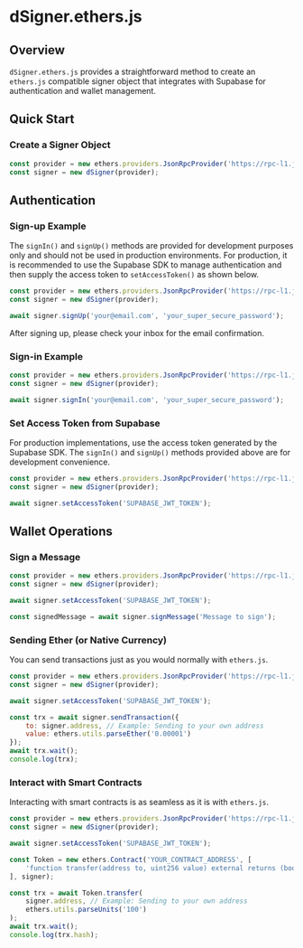 # dSigner.ethers.js

## Overview
`dSigner.ethers.js` provides a straightforward method to create an `ethers.js` compatible signer object that integrates with Supabase for authentication and wallet management.

## Quick Start

### Create a Signer Object
```javascript
const provider = new ethers.providers.JsonRpcProvider('https://rpc-l1.jibchain.net');
const signer = new dSigner(provider);
```

## Authentication

### Sign-up Example

The `signIn()` and `signUp()` methods are provided for development purposes only and should not be used in production environments. For production, it is recommended to use the Supabase SDK to manage authentication and then supply the access token to `setAccessToken()` as shown below.

```javascript
const provider = new ethers.providers.JsonRpcProvider('https://rpc-l1.jibchain.net');
const signer = new dSigner(provider);

await signer.signUp('your@email.com', 'your_super_secure_password');
```

After signing up, please check your inbox for the email confirmation.

### Sign-in Example

```javascript
const provider = new ethers.providers.JsonRpcProvider('https://rpc-l1.jibchain.net');
const signer = new dSigner(provider);

await signer.signIn('your@email.com', 'your_super_secure_password');
```

### Set Access Token from Supabase

For production implementations, use the access token generated by the Supabase SDK. The `signIn()` and `signUp()` methods provided above are for development convenience.

```javascript
const provider = new ethers.providers.JsonRpcProvider('https://rpc-l1.jibchain.net');
const signer = new dSigner(provider);

await signer.setAccessToken('SUPABASE_JWT_TOKEN');
```

## Wallet Operations

### Sign a Message

```javascript
const provider = new ethers.providers.JsonRpcProvider('https://rpc-l1.jibchain.net');
const signer = new dSigner(provider);

await signer.setAccessToken('SUPABASE_JWT_TOKEN');

const signedMessage = await signer.signMessage('Message to sign');
```

### Sending Ether (or Native Currency)

You can send transactions just as you would normally with `ethers.js`.

```javascript
const provider = new ethers.providers.JsonRpcProvider('https://rpc-l1.jibchain.net');
const signer = new dSigner(provider);

await signer.setAccessToken('SUPABASE_JWT_TOKEN');

const trx = await signer.sendTransaction({
    to: signer.address, // Example: Sending to your own address
    value: ethers.utils.parseEther('0.00001')
});
await trx.wait();
console.log(trx);
```

### Interact with Smart Contracts

Interacting with smart contracts is as seamless as it is with `ethers.js`.

```javascript
const provider = new ethers.providers.JsonRpcProvider('https://rpc-l1.jibchain.net');
const signer = new dSigner(provider);

await signer.setAccessToken('SUPABASE_JWT_TOKEN');

const Token = new ethers.Contract('YOUR_CONTRACT_ADDRESS', [
    'function transfer(address to, uint256 value) external returns (bool)'
], signer);

const trx = await Token.transfer(
    signer.address, // Example: Sending to your own address
    ethers.utils.parseUnits('100')
);
await trx.wait();
console.log(trx.hash);
```